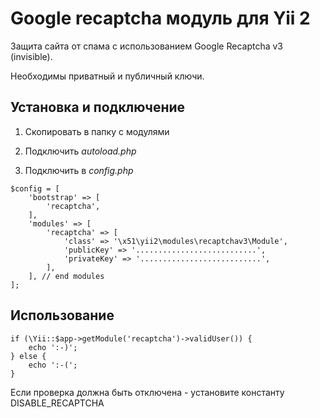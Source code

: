 Google recaptcha модуль для Yii 2
=================================

Защита сайта от спама с использованием Google Recaptcha v3 (invisible).

Необходимы приватный и публичный ключи.

Установка и подключение
-----------------------

1.  Скопировать в папку с модулями

2.  Подключить *autoload.php*

3.  Подключить в *сonfig.php*

~~~~~~~~~~~~~~~~~~~~~~~~~~~~~~~~~~~~~~~~~~~~~~~~~~~~~~~~~~~~~~~~~~~~~~~~~~~~~~~~
$config = [
    'bootstrap' => [
        'recaptcha',
    ],
    'modules' => [
        'recaptcha' => [
            'class' => '\x51\yii2\modules\recaptchav3\Module',
            'publicKey' => '...........................',    
            'privateKey' => '...........................',
        ],
    ], // end modules
];
~~~~~~~~~~~~~~~~~~~~~~~~~~~~~~~~~~~~~~~~~~~~~~~~~~~~~~~~~~~~~~~~~~~~~~~~~~~~~~~~

Использование
-------------

~~~~~~~~~~~~~~~~~~~~~~~~~~~~~~~~~~~~~~~~~~~~~~~~~~~~~~~~~~~~~~~~~~~~~~~~~~~~~~~~
if (\Yii::$app->getModule('recaptcha')->validUser()) {
    echo ':-)';
} else {
    echo ':-(';
}
~~~~~~~~~~~~~~~~~~~~~~~~~~~~~~~~~~~~~~~~~~~~~~~~~~~~~~~~~~~~~~~~~~~~~~~~~~~~~~~~

Если проверка должна быть отключена - установите константу DISABLE_RECAPTCHA

 
